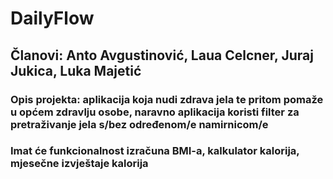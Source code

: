 # DailyFlow
## Članovi: Anto Avgustinović, Laua Celcner, Juraj Jukica, Luka Majetić
### Opis projekta: aplikacija koja nudi zdrava jela te pritom pomaže u općem zdravlju osobe, naravno aplikacija koristi filter za pretraživanje jela s/bez određenom/e namirnicom/e
### Imat će funkcionalnost izračuna BMI-a, kalkulator kalorija, mjesečne izvještaje kalorija
